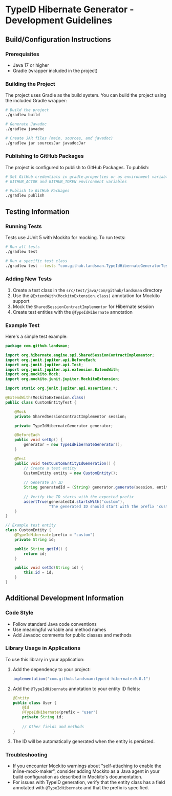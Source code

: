 # TypeID Hibernate Generator - Development Guidelines

## Build/Configuration Instructions

### Prerequisites
- Java 17 or higher
- Gradle (wrapper included in the project)

### Building the Project
The project uses Gradle as the build system. You can build the project using the included Gradle wrapper:

```bash
# Build the project
./gradlew build

# Generate Javadoc
./gradlew javadoc

# Create JAR files (main, sources, and javadoc)
./gradlew jar sourcesJar javadocJar
```

### Publishing to GitHub Packages
The project is configured to publish to GitHub Packages. To publish:

```bash
# Set GitHub credentials in gradle.properties or as environment variables
# GITHUB_ACTOR and GITHUB_TOKEN environment variables

# Publish to GitHub Packages
./gradlew publish
```

## Testing Information

### Running Tests
Tests use JUnit 5 with Mockito for mocking. To run tests:

```bash
# Run all tests
./gradlew test

# Run a specific test class
./gradlew test --tests "com.github.landsman.TypeIdHibernateGeneratorTest"
```

### Adding New Tests
1. Create a test class in the `src/test/java/com/github/landsman` directory
2. Use the `@ExtendWith(MockitoExtension.class)` annotation for Mockito support
3. Mock the `SharedSessionContractImplementor` for Hibernate session
4. Create test entities with the `@TypeIdHibernate` annotation

### Example Test
Here's a simple test example:

```java
package com.github.landsman;

import org.hibernate.engine.spi.SharedSessionContractImplementor;
import org.junit.jupiter.api.BeforeEach;
import org.junit.jupiter.api.Test;
import org.junit.jupiter.api.extension.ExtendWith;
import org.mockito.Mock;
import org.mockito.junit.jupiter.MockitoExtension;

import static org.junit.jupiter.api.Assertions.*;

@ExtendWith(MockitoExtension.class)
public class CustomEntityTest {

    @Mock
    private SharedSessionContractImplementor session;

    private TypeIdHibernateGenerator generator;

    @BeforeEach
    public void setUp() {
        generator = new TypeIdHibernateGenerator();
    }

    @Test
    public void testCustomEntityIdGeneration() {
        // Create a test entity
        CustomEntity entity = new CustomEntity();
        
        // Generate an ID
        String generatedId = (String) generator.generate(session, entity);
        
        // Verify the ID starts with the expected prefix
        assertTrue(generatedId.startsWith("custom"), 
                   "The generated ID should start with the prefix 'custom'");
    }
}

// Example test entity
class CustomEntity {
    @TypeIdHibernate(prefix = "custom")
    private String id;

    public String getId() {
        return id;
    }

    public void setId(String id) {
        this.id = id;
    }
}
```

## Additional Development Information

### Code Style
- Follow standard Java code conventions
- Use meaningful variable and method names
- Add Javadoc comments for public classes and methods

### Library Usage in Applications
To use this library in your application:

1. Add the dependency to your project:
   ```gradle
   implementation("com.github.landsman:typeid-hibernate:0.0.1")
   ```

2. Add the `@TypeIdHibernate` annotation to your entity ID fields:
   ```java
   @Entity
   public class User {
       @Id
       @TypeIdHibernate(prefix = "user")
       private String id;
       
       // Other fields and methods
   }
   ```

3. The ID will be automatically generated when the entity is persisted.

### Troubleshooting
- If you encounter Mockito warnings about "self-attaching to enable the inline-mock-maker", consider adding Mockito as a Java agent in your build configuration as described in Mockito's documentation.
- For issues with TypeID generation, verify that the entity class has a field annotated with `@TypeIdHibernate` and that the prefix is specified.